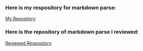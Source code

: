 ### Here is my respository for markdown parse: 
[My Repository](markdownme)
### Here is the repository of markdown parse I reviewed:
[Reviewed Respository](markdownthem)